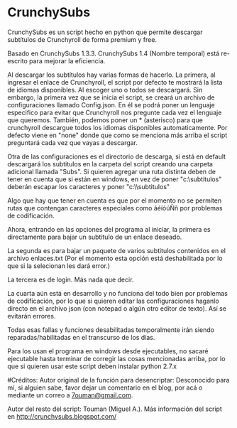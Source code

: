 # CrunchySubs
CrunchySubs es un script hecho en python que permite descargar subtítulos de Crunchyroll de forma premium y free.

Basado en CrunchySubs 1.3.3. CrunchySubs 1.4 (Nombre temporal) está re-escrito para mejorar la eficiencia. 

Al descargar los subtítulos hay varias formas de hacerlo. La primera, al ingresar el enlace de Crunchyroll, el script por defecto te mostrará la lista de idiomas disponibles. Al escoger uno o todos se descargará. Sin embargo, la primera vez que se inicia el script, se creará un archivo de configuraciones llamado Config.json. En él se podrá poner un lenguaje especifico para evitar que Crunchyroll nos pregunte cada vez el lenguaje que queremos. También, podemos poner un * (asterisco) para que crunchyroll descargue todos los idiomas disponibles automaticamente. Por defecto viene en "none" donde que como se menciona más arriba el script preguntará cada vez que vayas a descargar.

Otra de las configuraciones es el directorio de descarga, si está en default descargará los subtitulos en la carpeta del script creando una carpeta adicional llamada "Subs". Si quieren agregar una ruta distinta deben de tener en cuenta que si están en windows, en vez de poner "c:\subtitulos" deberán escapar los caracteres y poner "c:\\\\subtitulos"

Algo que hay que tener en cuenta es que por el momento no se permiten rutas que contengan caracteres especiales como áéíóúÑñ por problemas de codificación.

Ahora, entrando en las opciones del programa al iniciar, la primera es directamente para bajar un subtitulo de un enlace deseado.

La segunda es para bajar un paquete de varios subtitulos contenidos en el archivo enlaces.txt (Por el momento esta opción está deshabilitada por lo que si la selecionan les dará error.)

La tercera es de login. Más nada que decir.

La cuarta aún está en desarrollo y no funciona del todo bien por problemas de codificación, por lo que si quieren editar las configuraciones haganlo directo en el archivo json (con notepad o algún otro editor de texto). Así se evitarán errores.

Todas esas fallas y funciones desabilitadas temporalmente irán siendo reparadas/habilitadas en el transcurso de los días.

Para los usan el programa en windows desde ejecutables, no sacaré ejecutable hasta terminar de corregir las cosas mencionadas arriba, por lo que si quieren usar este script deben instalar python 2.7.x

#Créditos:
Autor original de la función para desencriptar: Desconocido para mí, si alguien sabe, favor dejar un comentario en el blog, por acá o mediante un correo a 7ouman@gmail.com.

Autor del resto del script: Touman (Miguel A.).
Más información del script en http://crunchysubs.blogspot.com/



